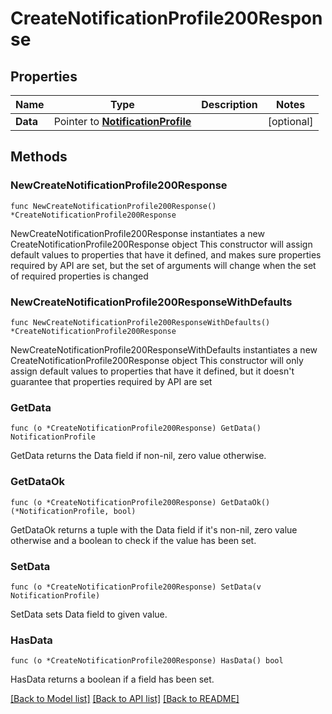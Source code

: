 # CreateNotificationProfile200Response

## Properties

Name | Type | Description | Notes
------------ | ------------- | ------------- | -------------
**Data** | Pointer to [**NotificationProfile**](NotificationProfile.md) |  | [optional] 

## Methods

### NewCreateNotificationProfile200Response

`func NewCreateNotificationProfile200Response() *CreateNotificationProfile200Response`

NewCreateNotificationProfile200Response instantiates a new CreateNotificationProfile200Response object
This constructor will assign default values to properties that have it defined,
and makes sure properties required by API are set, but the set of arguments
will change when the set of required properties is changed

### NewCreateNotificationProfile200ResponseWithDefaults

`func NewCreateNotificationProfile200ResponseWithDefaults() *CreateNotificationProfile200Response`

NewCreateNotificationProfile200ResponseWithDefaults instantiates a new CreateNotificationProfile200Response object
This constructor will only assign default values to properties that have it defined,
but it doesn't guarantee that properties required by API are set

### GetData

`func (o *CreateNotificationProfile200Response) GetData() NotificationProfile`

GetData returns the Data field if non-nil, zero value otherwise.

### GetDataOk

`func (o *CreateNotificationProfile200Response) GetDataOk() (*NotificationProfile, bool)`

GetDataOk returns a tuple with the Data field if it's non-nil, zero value otherwise
and a boolean to check if the value has been set.

### SetData

`func (o *CreateNotificationProfile200Response) SetData(v NotificationProfile)`

SetData sets Data field to given value.

### HasData

`func (o *CreateNotificationProfile200Response) HasData() bool`

HasData returns a boolean if a field has been set.


[[Back to Model list]](../README.md#documentation-for-models) [[Back to API list]](../README.md#documentation-for-api-endpoints) [[Back to README]](../README.md)



